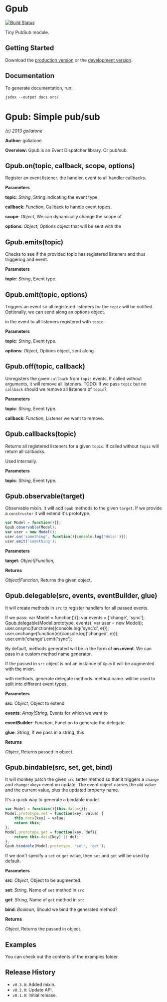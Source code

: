 # Gpub

[![Build Status](https://secure.travis-ci.org/goliatone/gpub.png)](http://travis-ci.org/goliatone/gpub)

Tiny PubSub module.

## Getting Started
Download the [production version][min] or the [development version][max].

[min]: https://raw.github.com/goliatone/gpub/master/dist/gpub.min.js
[max]: https://raw.github.com/goliatone/gpub/master/dist/gpub.js


## Documentation

To generate documentation, run:

`jsdox --output docs src/`


Gpub: Simple pub/sub
====================
*(c) 2013 goliatone*

**Author:** goliatone

**Overview:** Gpub is an Event Dispatcher library. Or pub/sub.

Gpub.on(topic, callback, scope, options)
----------------------------------------
Register an event listener.
the handler.
event to all handler callbacks.


**Parameters**

**topic**:  *String*,  String indicating the event type

**callback**:  *Function*,  Callback to handle event topics.

**scope**:  *Object*,  We can dynamically change the scope of

**options**:  *Object*,  Options object that will be sent with the

Gpub.emits(topic)
-----------------
Checks to see if the provided topic has
registered listeners and thus triggering
and event.


**Parameters**

**topic**:  *String*,  Event type.

Gpub.emit(topic, options)
-------------------------
Triggers an event so all registered listeners
for the `topic` will be notified.
Optionally, we can send along an options object.

in the event to all listeners
registered with `topic`.


**Parameters**

**topic**:  *String*,  Event type.

**options**:  *Object*,  Options object, sent along

Gpub.off(topic, callback)
-------------------------
Unregisters the given `callback` from `topic`
events.
If called without arguments, it will remove all
listeners.
TODO: If we pass `topic` but no `callback` should we
remove all listeners of `topic`?



**Parameters**

**topic**:  *String*,  Event type.

**callback**:  *Function*,  Listener we want to remove.

Gpub.callbacks(topic)
---------------------
Returns all registered listeners for
a given `topic`.
If called without `topic` will return all
callbacks.

Used internally.



**Parameters**

**topic**:  *String*,  Event type.

Gpub.observable(target)
-----------------------
Observable mixin. It will add `Gpub` methods
to the given `target`.
If we provide a `constructor` it will extend
it's prototype.

```javascript
var Model = function(){};
Gpub.observable(Model);
var user = new Model();
user.on('something', function(){console.log('Hola!')});
user.emit('something');
```



**Parameters**

**target**:  *Object|Function*,  


**Returns**

*Object|Function*,  Returns the given object.

Gpub.delegable(src, events, eventBuilder, glue)
-----------------------------------------------
It will create methods in `src` to register
handlers for all passed events.

If we pass:
var Model = function(){};
var events = ['change', 'sync'];
Gpub.delegable(Model.prototype, events);
var user = new Model();
user.onsync(function(e){console.log('sync\'d', e)});
user.onchange(function(e){console.log('changed', e)});
user.emit('change').emit('sync');

By default, methods generated will be in the form
of **on**+**event**.
We can pass in a custom method name generator.

If the passed in `src` object is not an instance
of `Gpub` it will be augmented with the mixin.

with methods.
generate delegate methods.
method name.
will be used to split into different
event types.


**Parameters**

**src**:  *Object*,  Object to extend

**events**:  *Array|String*,  Events for which we want to

**eventBuilder**:  *Function*,  Function to generate the delegate

**glue**:  *String*,  If we pass in a string, this

**Returns**

*Object*,  Returns passed in object.

Gpub.bindable(src, set, get, bind)
----------------------------------
It will monkey patch the given `src` setter
method so that it triggers a `change` and `change:<key>`
event on update. The event object carries the old value
and the current value, plus the updated property name.

It's a quick way to generate a bindable model.

```javascript
var Model = function(){this.data={}};
Model.prototype.set = function(key, value) {
    this.data[key] = value;
    return this;
};
Model.prototype.get = function(key, def){
    return this.data[key] || def;
};
Gpub.bindable(Model.prototype, 'set', 'get');
```
If we don't specify a `set` or `get` value, then
`set` and `get` will be used by default.



**Parameters**

**src**:  *Object*,  Object to be augmented.

**set**:  *String*,  Name of `set` method in `src`

**get**:  *String*,  Name of `get` method in `src`

**bind**:  *Boolean*,  Should we bind the generated method?

**Returns**

*Object*,  Returns the passed in object.

## Examples
You can check out the contents of the examples folder.

## Release History

* `v0.3.0`: Added mixin.
* `v0.2.0`: Update API.
* `v0.1.0`: Initial release.
